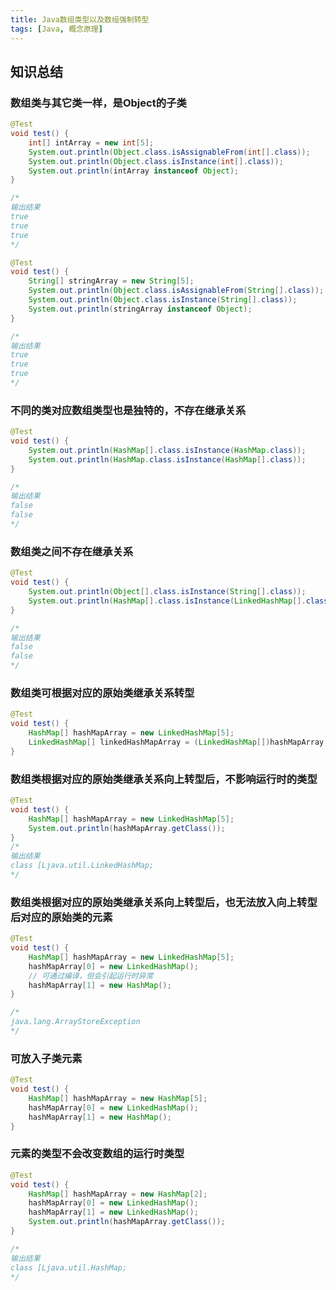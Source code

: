 ```yaml
---
title: Java数组类型以及数组强制转型
tags: [Java, 概念原理]
---
```


## 知识总结

### 数组类与其它类一样，是Object的子类

```java
@Test
void test() {
    int[] intArray = new int[5];
    System.out.println(Object.class.isAssignableFrom(int[].class));
    System.out.println(Object.class.isInstance(int[].class));
    System.out.println(intArray instanceof Object);
}

/* 
输出结果
true
true
true
*/

```

```java
@Test
void test() {
    String[] stringArray = new String[5];
    System.out.println(Object.class.isAssignableFrom(String[].class));
    System.out.println(Object.class.isInstance(String[].class));
    System.out.println(stringArray instanceof Object);
}

/* 
输出结果
true
true
true
*/
```

### 不同的类对应数组类型也是独特的，不存在继承关系

```java
@Test
void test() {
    System.out.println(HashMap[].class.isInstance(HashMap.class));
    System.out.println(HashMap.class.isInstance(HashMap[].class));
}

/*
输出结果
false
false
*/
```

### 数组类之间不存在继承关系

```java
@Test
void test() {
    System.out.println(Object[].class.isInstance(String[].class));
    System.out.println(HashMap[].class.isInstance(LinkedHashMap[].class));
}

/*
输出结果
false
false
*/
```

### 数组类可根据对应的原始类继承关系转型

```java
@Test
void test() {
    HashMap[] hashMapArray = new LinkedHashMap[5];
    LinkedHashMap[] linkedHashMapArray = (LinkedHashMap[])hashMapArray;
}
```

### 数组类根据对应的原始类继承关系向上转型后，不影响运行时的类型

```java
@Test
void test() {
    HashMap[] hashMapArray = new LinkedHashMap[5];
    System.out.println(hashMapArray.getClass());
}
/*
输出结果
class [Ljava.util.LinkedHashMap;
*/
```

### 数组类根据对应的原始类继承关系向上转型后，也无法放入向上转型后对应的原始类的元素

```java
@Test
void test() {
    HashMap[] hashMapArray = new LinkedHashMap[5];
    hashMapArray[0] = new LinkedHashMap();
    // 可通过编译，但会引起运行时异常
    hashMapArray[1] = new HashMap();
}

/*
java.lang.ArrayStoreException
*/
```

### 可放入子类元素

```java
@Test
void test() {
    HashMap[] hashMapArray = new HashMap[5];
    hashMapArray[0] = new LinkedHashMap();
    hashMapArray[1] = new HashMap();
}
```

### 元素的类型不会改变数组的运行时类型

```java
@Test
void test() {
    HashMap[] hashMapArray = new HashMap[2];
    hashMapArray[0] = new LinkedHashMap();
    hashMapArray[1] = new LinkedHashMap();
    System.out.println(hashMapArray.getClass());
}

/*
输出结果
class [Ljava.util.HashMap;
*/
```

